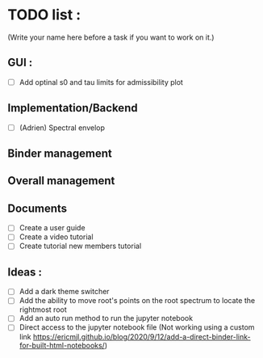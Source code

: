 # TODO list :

(Write your name here before a task if you want to work on it.)

## GUI :

- [ ] Add optinal s0 and tau limits for admissibility plot

## Implementation/Backend

- [ ] (Adrien) Spectral envelop

## Binder management

## Overall management

## Documents

- [ ] Create a user guide
- [ ] Create a video tutorial
- [ ] Create tutorial new members tutorial

## Ideas :

- [ ] Add a dark theme switcher
- [ ] Add the ability to move root's points on the root spectrum to locate the rightmost root
- [ ] Add an auto run method to run the jupyter notebook
- [ ] Direct access to the jupyter notebook file (Not working using a custom link https://ericmjl.github.io/blog/2020/9/12/add-a-direct-binder-link-for-built-html-notebooks/)
